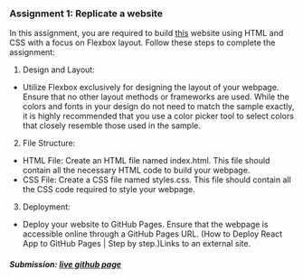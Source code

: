 ### Assignment 1: Replicate a website

In this assignment, you are required to build [this](https://github.com/user-attachments/files/17061374/Assignment.1.Sample.1.pdf) website using HTML and CSS with a focus on Flexbox layout. Follow these steps to complete the assignment:

1. Design and Layout:

- Utilize Flexbox exclusively for designing the layout of your webpage. Ensure that no other layout methods or frameworks are used. While the colors and fonts in your design do not need to match the sample exactly, it is highly recommended that you use a color picker tool to select colors that closely resemble those used in the sample.

2. File Structure:

- HTML File: Create an HTML file named index.html. This file should contain all the necessary HTML code to build your webpage.
- CSS File: Create a CSS file named styles.css. This file should contain all the CSS code required to style your webpage.

3. Deployment:

- Deploy your website to GitHub Pages. Ensure that the webpage is accessible online through a GitHub Pages URL. (How to Deploy React App to GitHub Pages | Step by step.)Links to an external site.

##### Submission: [live github page](https://katherinj.github.io/CS450DataVisualization/assignment1/)
